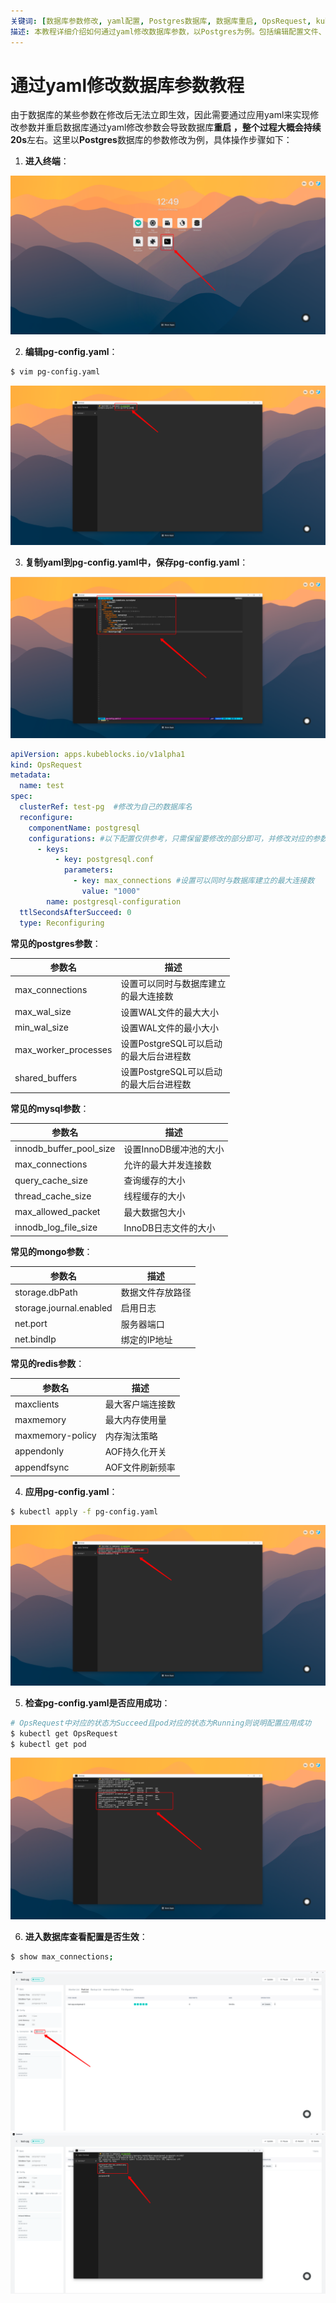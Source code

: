 ```yaml
---
关键词: [数据库参数修改, yaml配置, Postgres数据库, 数据库重启, OpsRequest, kubectl命令, 数据库连接数, 常见数据库参数]
描述: 本教程详细介绍如何通过yaml修改数据库参数，以Postgres为例。包括编辑配置文件、应用更改和验证结果的步骤，同时列举了常见数据库参数供参考。
---
```


# 通过yaml修改数据库参数教程

由于数据库的某些参数在修改后无法立即生效，因此需要通过应用yaml来实现修改参数并重启数据库通过yaml修改参数会导致数据库**重启
**，整个过程大概会持续**20s**左右。这里以**Postgres**数据库的参数修改为例，具体操作步骤如下：

1. **进入终端**：

![config_1](./imgs/config_1.png)

2. **编辑pg-config.yaml**：

```bash
$ vim pg-config.yaml
```

![config_2](./imgs/config_2.png)

3. **复制yaml到pg-config.yaml中，保存pg-config.yaml**：

![config_3](./imgs/config_3.png)

```yaml
apiVersion: apps.kubeblocks.io/v1alpha1
kind: OpsRequest
metadata:
  name: test
spec:
  clusterRef: test-pg  #修改为自己的数据库名
  reconfigure:
    componentName: postgresql
    configurations: #以下配置仅供参考，只需保留要修改的部分即可，并修改对应的参数的值
      - keys:
          - key: postgresql.conf
            parameters:
              - key: max_connections #设置可以同时与数据库建立的最大连接数
                value: "1000"
        name: postgresql-configuration
  ttlSecondsAfterSucceed: 0
  type: Reconfiguring
```

**常见的postgres参数**：

| 参数名                  | 描述                            |
|----------------------|-------------------------------|
| max_connections      | 设置可以同时与数据库建立<br/>的最大连接数       |
| max_wal_size         | 设置WAL文件的最大大小                  |
| min_wal_size         | 设置WAL文件的最小大小                  |
| max_worker_processes | 设置PostgreSQL可以启动<br/>的最大后台进程数 |
| shared_buffers       | 设置PostgreSQL可以启动<br/>的最大后台进程数 |

**常见的mysql参数**：

| 参数名                     | 描述             |
|-------------------------|----------------|
| innodb_buffer_pool_size | 设置InnoDB缓冲池的大小 |
| max_connections         | 允许的最大并发连接数     |
| query_cache_size        | 查询缓存的大小        |
| thread_cache_size       | 线程缓存的大小        |
| max_allowed_packet      | 最大数据包大小        |
| innodb_log_file_size    | InnoDB日志文件的大小  |

**常见的mongo参数**：

| 参数名                     | 描述       |
|-------------------------|----------|
| storage.dbPath          | 数据文件存放路径 |
| storage.journal.enabled | 启用日志     |
| net.port                | 服务器端口    |
| net.bindIp              | 绑定的IP地址  |

**常见的redis参数**：

| 参数名              | 描述        |
|------------------|-----------|
| maxclients       | 最大客户端连接数  |
| maxmemory        | 最大内存使用量   |
| maxmemory-policy | 内存淘汰策略    |
| appendonly       | AOF持久化开关  |
| appendfsync      | AOF文件刷新频率 |

4. **应用pg-config.yaml**：

```bash
$ kubectl apply -f pg-config.yaml
```

![config_4](./imgs/config_4.png)

5. **检查pg-config.yaml是否应用成功**：

```bash
# OpsRequest中对应的状态为Succeed且pod对应的状态为Running则说明配置应用成功
$ kubectl get OpsRequest
$ kubectl get pod
```

![config_5](./imgs/config_5.png)

6. **进入数据库查看配置是否生效**：

```bash
$ show max_connections;
```

![config_6](./imgs/config_6.png)
![config_7](./imgs/config_7.png)

